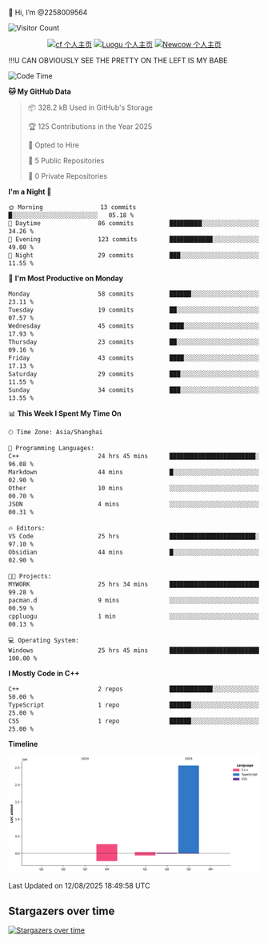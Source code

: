  👋 Hi, I’m @2258009564

![Visitor Count](https://profile-counter.glitch.me/{2258009564}/count.svg)

<!---
2258009564/2258009564 is a ✨ special ✨ repository because its `README.md` (this file) appears on your GitHub profile.
You can click the Preview link to take a look at your changes.
--->

<div align="center">

[![cf 个人主页](https://img.shields.io/badge/codeforces-alisa22580-yellow)](https://codeforces.com/profile/alisa22580)
[![Luogu 个人主页](https://img.shields.io/badge/Luogu-alisa_kujou-blue)](https://www.luogu.com.cn/user/1440708)
[![Newcow 个人主页](https://img.shields.io/badge/nowcoder-lzy-blue)](https://ac.nowcoder.com/acm/contest/profile/51334038)

</div>

!!!U CAN OBVIOUSLY SEE THE PRETTY ON THE LEFT IS MY BABE



<!--START_SECTION:waka-->
![Code Time](http://img.shields.io/badge/Code%20Time-411%20hrs%2020%20mins-blue)

**🐱 My GitHub Data** 

> 📦 328.2 kB Used in GitHub's Storage 
 > 
> 🏆 125 Contributions in the Year 2025
 > 
> 💼 Opted to Hire
 > 
> 📜 5 Public Repositories 
 > 
> 🔑 0 Private Repositories 
 > 
**I'm a Night 🦉** 

```text
🌞 Morning                13 commits          █░░░░░░░░░░░░░░░░░░░░░░░░   05.18 % 
🌆 Daytime                86 commits          █████████░░░░░░░░░░░░░░░░   34.26 % 
🌃 Evening                123 commits         ████████████░░░░░░░░░░░░░   49.00 % 
🌙 Night                  29 commits          ███░░░░░░░░░░░░░░░░░░░░░░   11.55 % 
```
📅 **I'm Most Productive on Monday** 

```text
Monday                   58 commits          ██████░░░░░░░░░░░░░░░░░░░   23.11 % 
Tuesday                  19 commits          ██░░░░░░░░░░░░░░░░░░░░░░░   07.57 % 
Wednesday                45 commits          ████░░░░░░░░░░░░░░░░░░░░░   17.93 % 
Thursday                 23 commits          ██░░░░░░░░░░░░░░░░░░░░░░░   09.16 % 
Friday                   43 commits          ████░░░░░░░░░░░░░░░░░░░░░   17.13 % 
Saturday                 29 commits          ███░░░░░░░░░░░░░░░░░░░░░░   11.55 % 
Sunday                   34 commits          ███░░░░░░░░░░░░░░░░░░░░░░   13.55 % 
```


📊 **This Week I Spent My Time On** 

```text
🕑︎ Time Zone: Asia/Shanghai

💬 Programming Languages: 
C++                      24 hrs 45 mins      ████████████████████████░   96.08 % 
Markdown                 44 mins             █░░░░░░░░░░░░░░░░░░░░░░░░   02.90 % 
Other                    10 mins             ░░░░░░░░░░░░░░░░░░░░░░░░░   00.70 % 
JSON                     4 mins              ░░░░░░░░░░░░░░░░░░░░░░░░░   00.31 % 

🔥 Editors: 
VS Code                  25 hrs              ████████████████████████░   97.10 % 
Obsidian                 44 mins             █░░░░░░░░░░░░░░░░░░░░░░░░   02.90 % 

🐱‍💻 Projects: 
MYWORK                   25 hrs 34 mins      █████████████████████████   99.28 % 
pacman.d                 9 mins              ░░░░░░░░░░░░░░░░░░░░░░░░░   00.59 % 
cppluogu                 1 min               ░░░░░░░░░░░░░░░░░░░░░░░░░   00.13 % 

💻 Operating System: 
Windows                  25 hrs 45 mins      █████████████████████████   100.00 % 
```

**I Mostly Code in C++** 

```text
C++                      2 repos             ████████████░░░░░░░░░░░░░   50.00 % 
TypeScript               1 repo              ██████░░░░░░░░░░░░░░░░░░░   25.00 % 
CSS                      1 repo              ██████░░░░░░░░░░░░░░░░░░░   25.00 % 
```



**Timeline**

![Lines of Code chart](https://raw.githubusercontent.com/2258009564/2258009564/main/assets/bar_graph.png)


 Last Updated on 12/08/2025 18:49:58 UTC
<!--END_SECTION:waka-->

## Stargazers over time
[![Stargazers over time](https://starchart.cc/2258009564/2258009564.svg?variant=adaptive)](https://starchart.cc/2258009564/2258009564)
